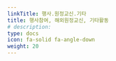 ```yaml
---
linkTitle: 행사.원정교신.기타
title: 행사참여, 해외원정교신, 기타활동
# description: 
type: docs
icon: fa-solid fa-angle-down
weight: 20
---
```




